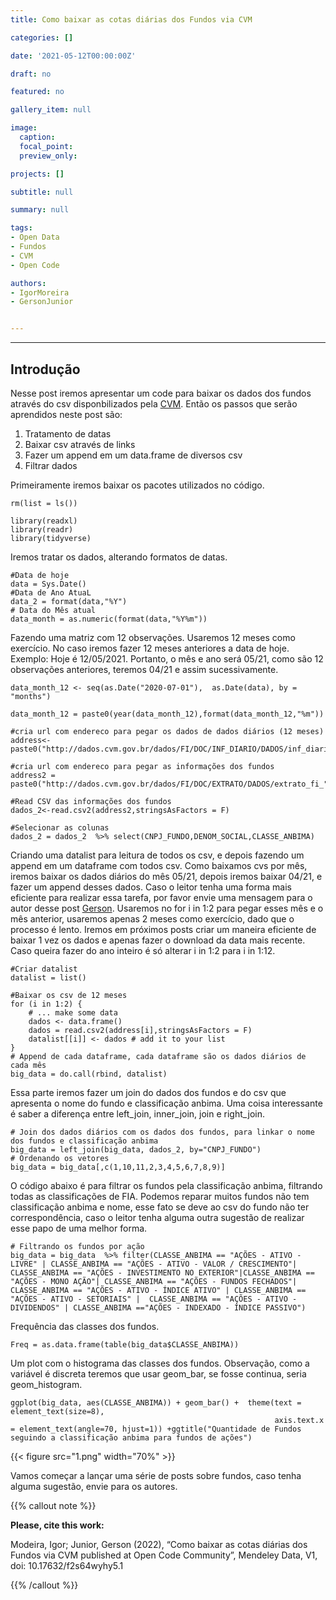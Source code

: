 ```yaml
---
title: Como baixar as cotas diárias dos Fundos via CVM

categories: []

date: '2021-05-12T00:00:00Z' 

draft: no

featured: no

gallery_item: null

image:
  caption: 
  focal_point: 
  preview_only:

projects: []

subtitle: null

summary: null

tags: 
- Open Data
- Fundos 
- CVM
- Open Code

authors:
- IgorMoreira
- GersonJunior


---
```



---
## Introdução
Nesse post iremos apresentar um code para baixar os dados dos fundos através do csv disponbilizados pela [CVM](http://dados.cvm.gov.br/dados/). Então os passos que serão aprendidos neste post são:
1) Tratamento de datas
2) Baixar csv através de links
3) Fazer um append em um data.frame de diversos csv
4) Filtrar dados

Primeiramente iremos baixar os pacotes utilizados no código.

    rm(list = ls())
    
    library(readxl)
    library(readr)
    library(tidyverse)


Iremos tratar os dados, alterando formatos de datas.
    
    #Data de hoje
    data = Sys.Date()
    #Data de Ano AtuaL
    data_2 = format(data,"%Y")
    # Data do Mês atual
    data_month = as.numeric(format(data,"%Y%m"))

Fazendo uma matriz com 12 observações. Usaremos 12 meses como exercício. No caso iremos fazer 12 meses anteriores a data de hoje. Exemplo: Hoje é 12/05/2021. Portanto,  o mês e ano será 05/21, como são 12 observações anteriores, teremos 04/21 e assim sucessivamente.
   
    data_month_12 <- seq(as.Date("2020-07-01"),  as.Date(data), by = "months")

    data_month_12 = paste0(year(data_month_12),format(data_month_12,"%m"))

    #cria url com endereco para pegar os dados de dados diários (12 meses)
    address<-paste0("http://dados.cvm.gov.br/dados/FI/DOC/INF_DIARIO/DADOS/inf_diario_fi_",data_month_12,".csv")
    
    #cria url com endereco para pegar as informações dos fundos
    address2 = paste0("http://dados.cvm.gov.br/dados/FI/DOC/EXTRATO/DADOS/extrato_fi_",data_2,".csv") 

    #Read CSV das informações dos fundos
    dados_2<-read.csv2(address2,stringsAsFactors = F)
    
    #Selecionar as colunas 
    dados_2 = dados_2  %>% select(CNPJ_FUNDO,DENOM_SOCIAL,CLASSE_ANBIMA)

Criando uma datalist para leitura de todos os csv, e depois fazendo um append em um dataframe com todos csv. Como baixamos cvs por mês, iremos baixar os dados diários do mês 05/21, depois iremos baixar 04/21, e fazer um append desses dados. Caso o leitor tenha uma forma mais eficiente para realizar essa tarefa, por favor envie uma mensagem para o autor desse post [Gerson](gersondesouzajunior00@gmail.com). Usaremos no for i in 1:2 para pegar esses mês e o mês anterior, usaremos apenas 2 meses como exercício, dado que o processo é lento. Iremos em próximos posts criar um maneira eficiente de baixar 1 vez os dados e apenas fazer o download da data mais recente.  Caso queira fazer do ano inteiro é só alterar i in 1:2 para i in 1:12.

    #Criar datalist
    datalist = list()
    
    #Baixar os csv de 12 meses 
    for (i in 1:2) {
        # ... make some data
        dados <- data.frame()
        dados = read.csv2(address[i],stringsAsFactors = F)
        datalist[[i]] <- dados # add it to your list
    }
    # Append de cada dataframe, cada dataframe são os dados diários de cada mês
    big_data = do.call(rbind, datalist)

Essa parte iremos fazer um join do dados dos fundos e do csv que apresenta o nome do fundo e classificação anbima. Uma coisa interessante é saber a diferença entre left_join, inner_join, join e right_join.

    # Join dos dados diários com os dados dos fundos, para linkar o nome dos fundos e classificação anbima
    big_data = left_join(big_data, dados_2, by="CNPJ_FUNDO")
    # Ordenando os vetores
    big_data = big_data[,c(1,10,11,2,3,4,5,6,7,8,9)]

O código abaixo é para filtrar os fundos pela classificação anbima, filtrando todas as classificações de FIA. Podemos reparar muitos fundos não tem classificação anbima e nome, esse fato se deve ao csv do fundo não ter correspondência, caso o leitor tenha alguma outra sugestão de realizar esse papo de uma melhor forma.
    
    # Filtrando os fundos por ação
    big_data = big_data  %>% filter(CLASSE_ANBIMA == "AÇÕES - ATIVO - LIVRE" | CLASSE_ANBIMA == "AÇÕES - ATIVO - VALOR / CRESCIMENTO"| CLASSE_ANBIMA == "AÇÕES - INVESTIMENTO NO EXTERIOR"|CLASSE_ANBIMA == "AÇÕES - MONO AÇÃO"| CLASSE_ANBIMA == "AÇÕES - FUNDOS FECHADOS"| CLASSE_ANBIMA == "AÇÕES - ATIVO - ÍNDICE ATIVO" | CLASSE_ANBIMA == "AÇÕES - ATIVO - SETORIAIS" |  CLASSE_ANBIMA == "AÇÕES - ATIVO - DIVIDENDOS" | CLASSE_ANBIMA =="AÇÕES - INDEXADO - ÍNDICE PASSIVO")
    
Frequência das classes dos fundos.

    Freq = as.data.frame(table(big_data$CLASSE_ANBIMA))
Um plot com o histograma das classes dos fundos. Observação, como a variável é discreta teremos que usar geom_bar, se fosse continua, seria geom_histogram. 

    ggplot(big_data, aes(CLASSE_ANBIMA)) + geom_bar() +  theme(text = element_text(size=8),
                                                               axis.text.x = element_text(angle=70, hjust=1)) +ggtitle("Quantidade de Fundos seguindo a classificação anbima para fundos de ações")

{{< figure src="1.png" width="70%" >}}

Vamos começar a lançar uma série de posts sobre fundos, caso tenha alguma sugestão, envie para os autores.



{{% callout note %}}

**Please, cite this work:**

Modeira, Igor; Junior, Gerson (2022), “Como baixar as cotas diárias dos Fundos via CVM published at Open Code Community”, Mendeley Data, V1, doi: 10.17632/f2s64wyhy5.1

{{% /callout %}}




